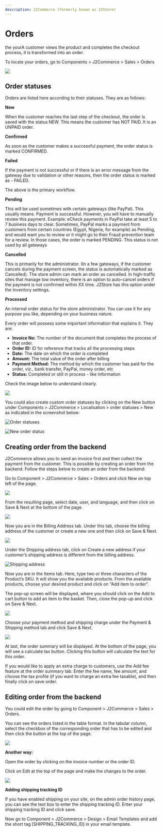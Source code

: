```yaml
---
description: J2Commerce (formerly known as J2Store)
---
```


# Orders

the yourA customer views the product and completes the checkout process, it is transformed into an order.

To locate your orders, go to Components > J2Commerce > Sales > Orders

![](<../../assets/orders1.webp>)

## Order statuses <a href="#order-statuses" id="order-statuses"></a>

Orders are listed here according to their statuses. They are as follows:

**New**

When the customer reaches the last step of the checkout, the order is saved with the status NEW. This means the customer has NOT PAID. It is an UNPAID order.

**Confirmed**

As soon as the customer makes a successful payment, the order status is marked CONFIRMED.

**Failed**

If the payment is not successful or if there is an error message from the gateway due to validation or other reasons, then the order status is marked as - FAILED.

The above is the primary workflow.

**Pending**

This will be used sometimes with certain gateways (like PayPal). This usually means. Payment is successful. However, you will have to manually review this payment. Example: eCheck payments in PayPal take at least 5 to 7 business days to clear. Sometimes, PayPal marks a payment from customers from certain countries (Egypt, Nigeria, for example) as Pending, and would want you to review or it might go to their Fraud prevention team for a review. In those cases, the order is marked PENDING. This status is not used by all gateways

**Cancelled**

This is primarily for the administrator. (In a few gateways, if the customer cancels during the payment screen, the status is automatically marked as Cancelled). The store admin can mark an order as cancelled. In high-traffic sites that manage low inventory, there is an option to auto-cancel orders if the payment is not confirmed within XX time. J2Store has this option under the Inventory settings.

**Processed**

An internal order status for the store administrator. You can use it for any purpose you like, depending on your business nature.

Every order will possess some important information that explains it. They are:

* **Invoice No:** The number of the document that completes the process of that order.
* **Order ID:** ID for reference that tracks all the processing steps
* **Date:** The date on which the order is completed
* **Amount:** The total value of the order after billing
* **Payment Method:** The method by which the customer has paid for the order, viz., bank transfer, PayPal, money order, etc
* **Status:** Completed or still in process - like information

Check the image below to understand clearly.

![](../../assets/orders3.webp)

You could also create custom order statuses by clicking on the New button under Components > J2Commerce > Localisation > order statuses > New as indicated in the screenshot below:

![Order statuses](<../../assets/orders4 (1).webp>)

![New order status](../../assets/orders5.webp)

## Creating order from the backend <a href="#creating-order-from-backend" id="creating-order-from-backend"></a>

J2Commerce allows you to send an invoice first and then collect the payment from the customer. This is possible by creating an order from the backend. Follow the steps below to create an order from the backend:

Go to Component > J2Commerce > Sales > Orders and click New on top left of the page.

![](../../assets/orders6.webp)

From the resulting page, select date, user, and language, and then click on Save & Next at the bottom of the page.

![](../../assets/orders7.webp)

Now you are in the Billing Address tab. Under this tab, choose the billing address of the customer or create a new one and then click on Save & Next.

![](../../assets/orders8.webp)

Under the Shipping address tab, click on Create a new address if your customer’s shipping address is different from the billing address.

![Shipping address](../../assets/orders9.webp)

Now you are in the Items tab. Here, type two or three characters of the Product’s SKU. It will show you the available products. From the available products, choose your desired product and click on “Add item to order”.

The pop-up screen will be displayed, where you should click on the Add to cart button to add an item to the basket. Then, close the pop-up and click on Save & Next.

![](<../../assets/orders10 (1).webp>)

Choose your payment method and shipping charge under the Payment & Shipping method tab and click Save & Next.

![](../../assets/orders11.webp)

At last, the order summary will be displayed. At the bottom of the page, you will see a calculate tax button. Clicking this button will calculate the text for this order.

If you would like to apply an extra charge to customers, use the Add fee feature at the order summary tab. Enter the fee name, fee amount, and choose the tax profile (if you want to charge an extra fee taxable), and then finally click on save order.

## Editing order from the backend <a href="#editing-order-from-backend" id="editing-order-from-backend"></a>

You could edit the order by going to Component > J2Commerce > Sales > Orders.

You can see the orders listed in the table format. In the tabular column, select the checkbox of the corresponding order that has to be edited and then click the button at the top of the page.

![](<../../assets/orders14.webp>)

**Another way:**

Open the order by clicking on the invoice number or the order ID.

Click on Edit at the top of the page and make the changes to the order.

![](<../../assets/orders15.webp>)

**Adding shipping tracking ID**

If you have enabled shipping on your site, on the admin order history page, you can see the text box to enter the shipping tracking ID. Enter your shipping tracking ID and click save.

Now go to Component > J2Commerce > Design > Email Templates and add the short tag \[SHIPPING\_TRACKING\_ID] in your email template.
